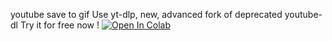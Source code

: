 youtube save to gif
Use yt-dlp, new, advanced fork of deprecated youtube-dl Try it for free now !
[![Open In Colab](https://colab.research.google.com/assets/colab-badge.svg)](https://colab.research.google.com/github/440box/download-video-from-YouTube-and-save-it-as-a-gif-file/blob/main/download%20video%20from%20YouTube%20and%20save%20it%20as%20a%20gif-file.ipynb)
